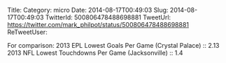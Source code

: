 Title: 
Category: micro
Date: 2014-08-17T00:49:03
Slug: 2014-08-17T00:49:03
TwitterId: 500806478488698881
TweetUrl: https://twitter.com/mark_philpot/status/500806478488698881
ReTweetUser: 

For comparison: 
2013 EPL Lowest Goals Per Game (Crystal Palace) :: 2.13
2013 NFL Lowest Touchdowns Per Game (Jacksonville) :: 1.4